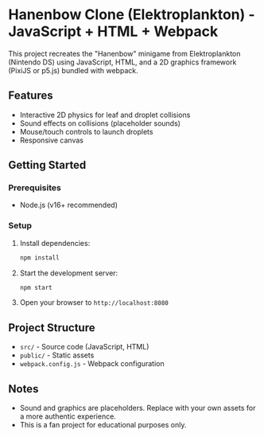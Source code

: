 # Hanenbow Clone (Elektroplankton) - JavaScript + HTML + Webpack

This project recreates the "Hanenbow" minigame from Elektroplankton (Nintendo DS) using JavaScript, HTML, and a 2D graphics framework (PixiJS or p5.js) bundled with webpack.

## Features
- Interactive 2D physics for leaf and droplet collisions
- Sound effects on collisions (placeholder sounds)
- Mouse/touch controls to launch droplets
- Responsive canvas

## Getting Started

### Prerequisites
- Node.js (v16+ recommended)

### Setup
1. Install dependencies:
   ```sh
   npm install
   ```
2. Start the development server:
   ```sh
   npm start
   ```
3. Open your browser to `http://localhost:8080`

## Project Structure
- `src/` - Source code (JavaScript, HTML)
- `public/` - Static assets
- `webpack.config.js` - Webpack configuration

## Notes
- Sound and graphics are placeholders. Replace with your own assets for a more authentic experience.
- This is a fan project for educational purposes only.
